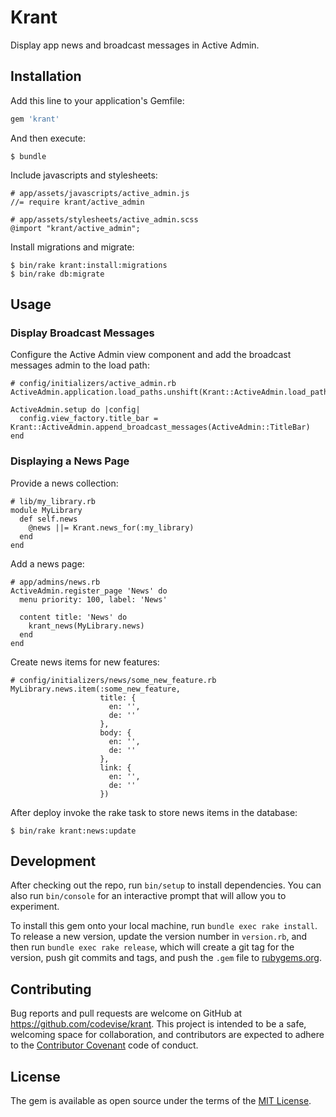 # Krant

Display app news and broadcast messages in Active Admin.

## Installation

Add this line to your application's Gemfile:

```ruby
gem 'krant'
```

And then execute:

    $ bundle

Include javascripts and stylesheets:

    # app/assets/javascripts/active_admin.js
    //= require krant/active_admin

    # app/assets/stylesheets/active_admin.scss
    @import "krant/active_admin";

Install migrations and migrate:

    $ bin/rake krant:install:migrations
    $ bin/rake db:migrate

## Usage

### Display Broadcast Messages

Configure the Active Admin view component and add the broadcast
messages admin to the load path:

    # config/initializers/active_admin.rb
    ActiveAdmin.application.load_paths.unshift(Krant::ActiveAdmin.load_path)

    ActiveAdmin.setup do |config|
      config.view_factory.title_bar = Krant::ActiveAdmin.append_broadcast_messages(ActiveAdmin::TitleBar)
    end

### Displaying a News Page

Provide a news collection:

    # lib/my_library.rb
    module MyLibrary
      def self.news
        @news ||= Krant.news_for(:my_library)
      end
    end

Add a news page:

    # app/admins/news.rb
    ActiveAdmin.register_page 'News' do
      menu priority: 100, label: 'News'

      content title: 'News' do
        krant_news(MyLibrary.news)
      end
    end

Create news items for new features:

    # config/initializers/news/some_new_feature.rb
    MyLibrary.news.item(:some_new_feature,
                        title: {
                          en: '',
                          de: ''
                        },
                        body: {
                          en: '',
                          de: ''
                        },
                        link: {
                          en: '',
                          de: ''
                        })

After deploy invoke the rake task to store news items in the database:

    $ bin/rake krant:news:update

## Development

After checking out the repo, run `bin/setup` to install
dependencies. You can also run `bin/console` for an interactive prompt
that will allow you to experiment.

To install this gem onto your local machine, run `bundle exec rake
install`. To release a new version, update the version number in
`version.rb`, and then run `bundle exec rake release`, which will
create a git tag for the version, push git commits and tags, and push
the `.gem` file to [rubygems.org](https://rubygems.org).

## Contributing

Bug reports and pull requests are welcome on GitHub at
https://github.com/codevise/krant. This project is intended to be a
safe, welcoming space for collaboration, and contributors are expected
to adhere to the
[Contributor Covenant](http://contributor-covenant.org) code of
conduct.

## License

The gem is available as open source under the terms of the
[MIT License](http://opensource.org/licenses/MIT).
